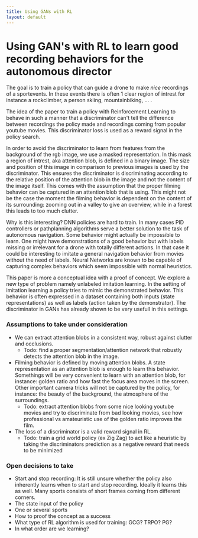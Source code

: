 ```yaml
---
title: Using GANs with RL
layout: default
---
```


# Using GAN's with RL to learn good recording behaviors for the autonomous director

The goal is to train a policy that can guide a drone to make _nice_ recordings of a sportevents. In these events there is often 1 clear region of intrest for instance a rockclimber, a person skiing, mountainbiking, ... . 

The idea of the paper to train a policy with Reinforcement Learning to behave in such a manner that a discriminator can't tell the difference between recordings the policy made and recordings coming from popular youtube movies. This discriminator loss is used as a reward signal in the policy search.

In order to avoid the discriminator to learn from features from the background of the rgb image, we use a masked representation. In this mask a region of intrest, aka attention blob, is defined in a binary image. The size and position of this image in comparison to previous images is used by the discriminator. This ensures the discriminator is discriminating according to the relative position of the attention blob in the image and not the content of the image itself. 
This comes with the assumption that the proper filming behavior can be captured in an attention blob that is using. 
This might not be the case the moment the filming behavior is dependent on the content of its surrounding: zooming out in a valley to give an overview, while in a forest this leads to too much clutter.

Why is this interesting? DNN policies are hard to train. In many cases PID controllers or pathplanning algorithms serve a better solution to the task of autonomous navigation. Some behavior might actually be impossible to learn. One might have demonstrations of a good behavior but with labels missing or irrelevant for a drone with totally different actions. In that case it could be interesting to imitate a general navigation behavior from movies without the need of labels. Neural Networks are known to be capable of capturing complex behaviors which seem impossible with normal heuristics. 

This paper is more a conceptual idea with a proof of concept. We explore a new type of problem namely unlabeled imitation learning. In the setting of imitation learning a policy tries to mimic the demonstrated behavior. This behavior is often expressed in a dataset containing both inputs (state representations) as well as labels (action taken by the demonstrator). The discriminator in GANs has already shown to be very usefull in this settings.

### Assumptions to take under consideration

* We can extract attention blobs in a consistent way, robust against clutter and occlusions.
	* Todo: find a proper segmentation/attention network that robustly detects the attention blob in the image.
* Filming behavior is defined by moving attention blobs. A state representation as an attention blob is enough to learn this behavior. Somethings will be very convenient to learn with an attention blob, for instance: golden ratio and how fast the focus area moves in the screen. Other important camera tricks will not be captured by the policy, for instance: the beauty of the background, the atmosphere of the surroundings. 
	* Todo: extract attention blobs from some nice looking youtube movies and try to discriminate from bad looking movies, see how professional vs amateuristic use of the golden ratio improves the film.
* The loss of a discriminator is a valid reward signal in RL.
	* Todo: train a grid world policy (ex Zig Zag) to act like a heuristic by taking the discriminators prediction as a negative reward that needs to be minimized

### Open decisions to take

* Start and stop recording: It is still unsure whether the policy also inherently learns when to start and stop recording. Ideally it learns this as well. Many sports consists of short frames coming from different corners.
* The state input of the policy 
* One or several sports
* How to proof the concept as a success
* What type of RL algorithm is used for training: GCG? TRPO? PG?
* In what order are we learning?


